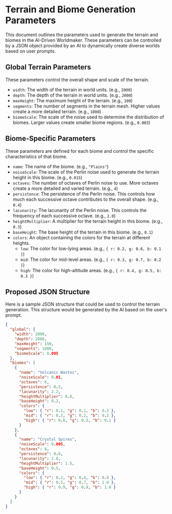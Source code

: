 
# Terrain and Biome Generation Parameters

This document outlines the parameters used to generate the terrain and biomes in the AI-Driven Worldmaker. These parameters can be controlled by a JSON object provided by an AI to dynamically create diverse worlds based on user prompts.

## Global Terrain Parameters

These parameters control the overall shape and scale of the terrain.

*   `width`: The width of the terrain in world units. (e.g., `2000`)
*   `depth`: The depth of the terrain in world units. (e.g., `2000`)
*   `maxHeight`: The maximum height of the terrain. (e.g., `100`)
*   `segments`: The number of segments in the terrain mesh. Higher values create a more detailed terrain. (e.g., `1000`)
*   `biomeScale`: The scale of the noise used to determine the distribution of biomes. Larger values create smaller biome regions. (e.g., `0.003`)

## Biome-Specific Parameters

These parameters are defined for each biome and control the specific characteristics of that biome.

*   `name`: The name of the biome. (e.g., `"Plains"`)
*   `noiseScale`: The scale of the Perlin noise used to generate the terrain height in this biome. (e.g., `0.015`)
*   `octaves`: The number of octaves of Perlin noise to use. More octaves create a more detailed and varied terrain. (e.g., `4`)
*   `persistence`: The persistence of the Perlin noise. This controls how much each successive octave contributes to the overall shape. (e.g., `0.4`)
*   `lacunarity`: The lacunarity of the Perlin noise. This controls the frequency of each successive octave. (e.g., `2.0`)
*   `heightMultiplier`: A multiplier for the terrain height in this biome. (e.g., `0.3`)
*   `baseHeight`: The base height of the terrain in this biome. (e.g., `0.1`)
*   `colors`: An object containing the colors for the terrain at different heights.
    *   `low`: The color for low-lying areas. (e.g., `{ r: 0.2, g: 0.6, b: 0.1 }`)
    *   `mid`: The color for mid-level areas. (e.g., `{ r: 0.3, g: 0.7, b: 0.2 }`)
    *   `high`: The color for high-altitude areas. (e.g., `{ r: 0.4, g: 0.5, b: 0.3 }`)

## Proposed JSON Structure

Here is a sample JSON structure that could be used to control the terrain generation. This structure would be generated by the AI based on the user's prompt.

```json
{
  "global": {
    "width": 2000,
    "depth": 2000,
    "maxHeight": 150,
    "segments": 1000,
    "biomeScale": 0.005
  },
  "biomes": [
    {
      "name": "Volcanic Wastes",
      "noiseScale": 0.01,
      "octaves": 6,
      "persistence": 0.5,
      "lacunarity": 2.2,
      "heightMultiplier": 0.8,
      "baseHeight": 0.2,
      "colors": {
        "low": { "r": 0.1, "g": 0.1, "b": 0.1 },
        "mid": { "r": 0.3, "g": 0.2, "b": 0.2 },
        "high": { "r": 0.8, "g": 0.3, "b": 0.1 }
      }
    },
    {
      "name": "Crystal Spires",
      "noiseScale": 0.005,
      "octaves": 8,
      "persistence": 0.6,
      "lacunarity": 2.8,
      "heightMultiplier": 1.5,
      "baseHeight": 0.5,
      "colors": {
        "low": { "r": 0.2, "g": 0.4, "b": 0.8 },
        "mid": { "r": 0.5, "g": 0.7, "b": 1.0 },
        "high": { "r": 0.9, "g": 0.9, "b": 1.0 }
      }
    }
  ]
}
```
